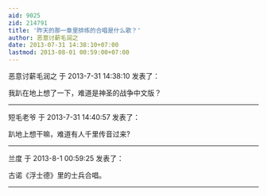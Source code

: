 ```yaml
---
aid: 9025
zid: 214791
title: '昨天的那一章里排练的合唱是什么歌？'
author: 恶意讨薪毛润之
date: 2013-07-31 14:38:10+07:00
lastmod: 2013-08-01 00:59:00+07:00
---
```


恶意讨薪毛润之 于 2013-7-31 14:38:10 发表了：

我趴在地上想了一下，难道是神圣的战争中文版？

---------

短毛老爷 于 2013-7-31 14:40:57 发表了：

趴地上想干嘛，难道有人千里传音过来?

---------

兰度 于 2013-8-1 00:59:25 发表了：

古诺《浮士德》里的士兵合唱。

---------

